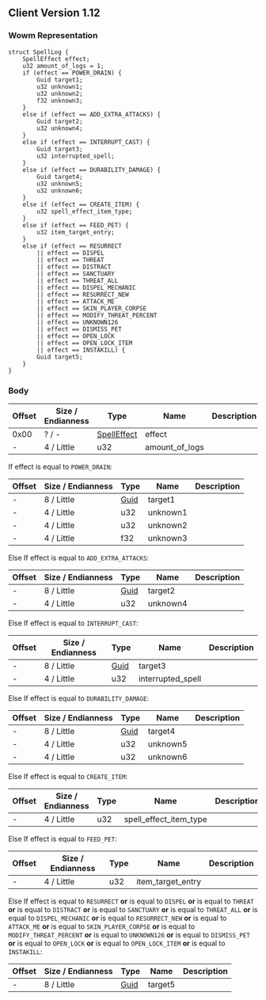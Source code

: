 ## Client Version 1.12

### Wowm Representation
```rust,ignore
struct SpellLog {
    SpellEffect effect;
    u32 amount_of_logs = 1;
    if (effect == POWER_DRAIN) {
        Guid target1;
        u32 unknown1;
        u32 unknown2;
        f32 unknown3;
    }
    else if (effect == ADD_EXTRA_ATTACKS) {
        Guid target2;
        u32 unknown4;
    }
    else if (effect == INTERRUPT_CAST) {
        Guid target3;
        u32 interrupted_spell;
    }
    else if (effect == DURABILITY_DAMAGE) {
        Guid target4;
        u32 unknown5;
        u32 unknown6;
    }
    else if (effect == CREATE_ITEM) {
        u32 spell_effect_item_type;
    }
    else if (effect == FEED_PET) {
        u32 item_target_entry;
    }
    else if (effect == RESURRECT
        || effect == DISPEL
        || effect == THREAT
        || effect == DISTRACT
        || effect == SANCTUARY
        || effect == THREAT_ALL
        || effect == DISPEL_MECHANIC
        || effect == RESURRECT_NEW
        || effect == ATTACK_ME
        || effect == SKIN_PLAYER_CORPSE
        || effect == MODIFY_THREAT_PERCENT
        || effect == UNKNOWN126
        || effect == DISMISS_PET
        || effect == OPEN_LOCK
        || effect == OPEN_LOCK_ITEM
        || effect == INSTAKILL) {
        Guid target5;
    }
}
```
### Body
| Offset | Size / Endianness | Type | Name | Description |
| ------ | ----------------- | ---- | ---- | ----------- |
| 0x00 | ? / - | [SpellEffect](spelleffect.md) | effect |  |
| - | 4 / Little | u32 | amount_of_logs |  |

If effect is equal to `POWER_DRAIN`:

| Offset | Size / Endianness | Type | Name | Description |
| ------ | ----------------- | ---- | ---- | ----------- |
| - | 8 / Little | [Guid](../spec/packed-guid.md) | target1 |  |
| - | 4 / Little | u32 | unknown1 |  |
| - | 4 / Little | u32 | unknown2 |  |
| - | 4 / Little | f32 | unknown3 |  |

Else If effect is equal to `ADD_EXTRA_ATTACKS`:

| Offset | Size / Endianness | Type | Name | Description |
| ------ | ----------------- | ---- | ---- | ----------- |
| - | 8 / Little | [Guid](../spec/packed-guid.md) | target2 |  |
| - | 4 / Little | u32 | unknown4 |  |

Else If effect is equal to `INTERRUPT_CAST`:

| Offset | Size / Endianness | Type | Name | Description |
| ------ | ----------------- | ---- | ---- | ----------- |
| - | 8 / Little | [Guid](../spec/packed-guid.md) | target3 |  |
| - | 4 / Little | u32 | interrupted_spell |  |

Else If effect is equal to `DURABILITY_DAMAGE`:

| Offset | Size / Endianness | Type | Name | Description |
| ------ | ----------------- | ---- | ---- | ----------- |
| - | 8 / Little | [Guid](../spec/packed-guid.md) | target4 |  |
| - | 4 / Little | u32 | unknown5 |  |
| - | 4 / Little | u32 | unknown6 |  |

Else If effect is equal to `CREATE_ITEM`:

| Offset | Size / Endianness | Type | Name | Description |
| ------ | ----------------- | ---- | ---- | ----------- |
| - | 4 / Little | u32 | spell_effect_item_type |  |

Else If effect is equal to `FEED_PET`:

| Offset | Size / Endianness | Type | Name | Description |
| ------ | ----------------- | ---- | ---- | ----------- |
| - | 4 / Little | u32 | item_target_entry |  |

Else If effect is equal to `RESURRECT` **or** 
is equal to `DISPEL` **or** 
is equal to `THREAT` **or** 
is equal to `DISTRACT` **or** 
is equal to `SANCTUARY` **or** 
is equal to `THREAT_ALL` **or** 
is equal to `DISPEL_MECHANIC` **or** 
is equal to `RESURRECT_NEW` **or** 
is equal to `ATTACK_ME` **or** 
is equal to `SKIN_PLAYER_CORPSE` **or** 
is equal to `MODIFY_THREAT_PERCENT` **or** 
is equal to `UNKNOWN126` **or** 
is equal to `DISMISS_PET` **or** 
is equal to `OPEN_LOCK` **or** 
is equal to `OPEN_LOCK_ITEM` **or** 
is equal to `INSTAKILL`:

| Offset | Size / Endianness | Type | Name | Description |
| ------ | ----------------- | ---- | ---- | ----------- |
| - | 8 / Little | [Guid](../spec/packed-guid.md) | target5 |  |
